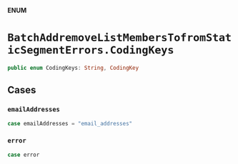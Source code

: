 **ENUM**

# `BatchAddremoveListMembersTofromStaticSegmentErrors.CodingKeys`

```swift
public enum CodingKeys: String, CodingKey
```

## Cases
### `emailAddresses`

```swift
case emailAddresses = "email_addresses"
```

### `error`

```swift
case error
```
